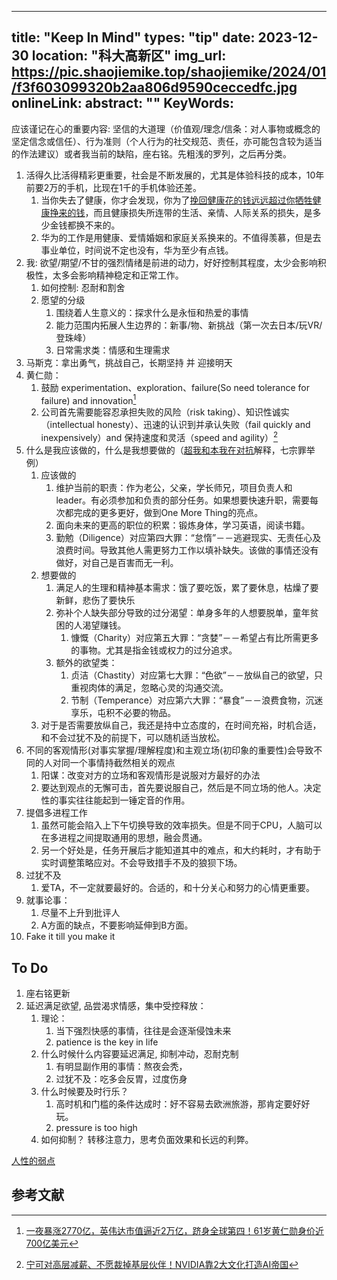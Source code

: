 
---
title: "Keep In Mind"
types: "tip"
date: 2023-12-30
location: "科大高新区"
img_url: https://pic.shaojiemike.top/shaojiemike/2024/01/f3f603099320b2aa806d9590ceccedfc.jpg
onlineLink: 
abstract: ""
KeyWords:
---

应该谨记在心的重要内容: 坚信的大道理（价值观/理念/信条：对人事物或概念的坚定信念或信任）、行为准则（个人行为的社交规范、责任，亦可能包含较为适当的作法建议）或者我当前的缺陷，座右铭。先粗浅的罗列，之后再分类。

1. 活得久比活得精彩更重要，社会是不断发展的，尤其是体验科技的成本，10年前要2万的手机，比现在1千的手机体验还差。
   1. 当你失去了健康，你才会发现，你为了[挽回健康花的钱远远超过你牺牲健康挣来的钱](https://mp.weixin.qq.com/s/vNvEhEqNeawCyys0URXZaQ)，而且健康损失所连带的生活、亲情、人际关系的损失，是多少金钱都换不来的。
   2. 华为的工作是用健康、爱情婚姻和家庭关系换来的。不值得羡慕，但是去事业单位，时间说不定也没有，华为至少有点钱。
2. 我: 欲望/期望/不甘的强烈情绪是前进的动力，好好控制其程度，太少会影响积极性，太多会影响精神稳定和正常工作。
   1. 如何控制: 忍耐和割舍
   2. 愿望的分级
      1. 围绕着人生意义的：探求什么是永恒和热爱的事情
      2. 能力范围内拓展人生边界的：新事/物、新挑战（第一次去日本/玩VR/登珠峰）
      3. 日常需求类：情感和生理需求
3. 马斯克：拿出勇气，挑战自己，长期坚持 并 迎接明天
4. 黄仁勋：
   1. 鼓励 experimentation、exploration、failure(So need tolerance for failure) and innovation[^2]
   2. 公司首先需要能容忍承担失败的风险（risk taking）、知识性诚实（intellectual honesty）、迅速的认识到并承认失败（fail quickly and inexpensively）and 保持速度和灵活（speed and agility）[^1]
5. 什么是我应该做的，什么是我想要做的（[超我和本我在对抗](https://fairiesheart.com/2021/11/05/defencemechanism)解释，七宗罪举例）
    1. 应该做的
        1. 维护当前的职责：作为老公，父亲，学长师兄，项目负责人和leader。有必须参加和负责的部分任务。如果想要快速升职，需要每次都完成的更多更好，做到One More Thing的亮点。
        2. 面向未来的更高的职位的积累：锻炼身体，学习英语，阅读书籍。
        3. 勤勉（Diligence）对应第四大罪：“怠惰”－－逃避现实、无责任心及浪费时间。导致其他人需更努力工作以填补缺失。该做的事情还没有做好，对自己是百害而无一利。
    2. 想要做的
        1. 满足人的生理和精神基本需求：饿了要吃饭，累了要休息，枯燥了要新鲜，悲伤了要快乐
        2. 弥补个人缺失部分导致的过分渴望：单身多年的人想要脱单，童年贫困的人渴望赚钱。
            1. 慷慨（Charity）对应第五大罪：“贪婪”－－希望占有比所需更多的事物。尤其是指金钱或权力的过分追求。
        3. 额外的欲望类：
            1. 贞洁（Chastity）对应第七大罪：“色欲”－－放纵自己的欲望，只重视肉体的满足，忽略心灵的沟通交流。
            2. 节制（Temperance）对应第六大罪：“暴食”－－浪费食物，沉迷享乐，屯积不必要的物品。
    3. 对于是否需要放纵自己，我还是持中立态度的，在时间充裕，时机合适，和不会过犹不及的前提下，可以随机适当放松。
6. 不同的客观情形(对事实掌握/理解程度)和主观立场(初印象的重要性)会导致不同的人对同一个事情持截然相关的观点
   1. 阳谋：改变对方的立场和客观情形是说服对方最好的办法
   2. 要达到观点的无懈可击，首先要说服自己，然后是不同立场的他人。决定性的事实往往能起到一锤定音的作用。
7. 提倡多进程工作
    1. 虽然可能会陷入上下午切换导致的效率损失。但是不同于CPU，人脑可以在多进程之间提取通用的思想，融会贯通。
    2. 另一个好处是，任务开展后才能知道其中的难点，和大约耗时，才有助于实时调整策略应对。不会导致措手不及的狼狈下场。
8. 过犹不及
    1. 爱TA，不一定就要最好的。合适的，和十分关心和努力的心情更重要。
9.  就事论事：
    1. 尽量不上升到批评人
    2. A方面的缺点，不要影响延伸到B方面。
10. Fake it till you make it


## To Do

1. 座右铭更新
2. 延迟满足欲望, 品尝渴求情感，集中受控释放：
   1. 理论：
         1. 当下强烈快感的事情，往往是会逐渐侵蚀未来
         2. patience is the key in life
   2. 什么时候什么内容要延迟满足, 抑制冲动，忍耐克制
         1. 有明显副作用的事情：熬夜会秃，
         2. 过犹不及：吃多会反胃，过度伤身
   3. 什么时候要及时行乐？ 
         1. 高时机和门槛的条件达成时：好不容易去欧洲旅游，那肯定要好好玩。
         2. pressure is too high
   4. 如何抑制？ 转移注意力，思考负面效果和长远的利弊。


[人性的弱点](https://www.renxingruodian.com/)

## 参考文献

[^1]: [宁可对高层减薪、不愿裁掉基层伙伴！NVIDIA靠2大文化打造AI帝国](https://www.sohu.com/a/688107040_121700521)

[^2]: [一夜暴涨2770亿，英伟达市值逼近2万亿，跻身全球第四！61岁黄仁勋身价近700亿美元](https://mp.weixin.qq.com/s/9BKa9xhKWFkZ67846mWoHg)
